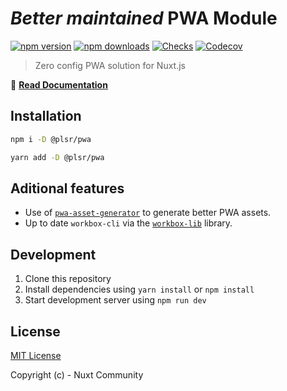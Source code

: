 # *Better maintained* PWA Module

[![npm version][npm-version-src]][npm-version-href]
[![npm downloads][npm-downloads-src]][npm-downloads-href]
[![Checks][checks-src]][checks-href]
[![Codecov][codecov-src]][codecov-href]

> Zero config PWA solution for Nuxt.js

📖 [**Read Documentation**](https://pwa-module.vercel.app)

## Installation

```bash
npm i -D @plsr/pwa
```

```bash
yarn add -D @plsr/pwa
```


## Aditional features

- Use of [`pwa-asset-generator`](https://github.com/elegantapp/pwa-asset-generator#readme) to generate better PWA assets.
- Up to date `workbox-cli` via the [`workbox-lib`](https://github.com/nuxt-community/workbox-cdn#readme) library.

## Development

1. Clone this repository
2. Install dependencies using `yarn install` or `npm install`
3. Start development server using `npm run dev`

## License

[MIT License](./LICENSE)

Copyright (c) - Nuxt Community

<!-- Badges -->
[npm-version-src]: https://img.shields.io/npm/v/@plsr/pwa/latest.svg?style=flat-square
[npm-version-href]: https://npmjs.com/package/@plsr/pwa

[npm-downloads-src]: https://img.shields.io/npm/dm/@plsr/pwa.svg?style=flat-square
[npm-downloads-href]: https://npmjs.com/package/@plsr/pwa

[checks-src]: https://flat.badgen.net/github/checks/mathix420/pwa-module/dev
[checks-href]: https://github.com/mathix420/pwa-module/actions

[codecov-src]: https://img.shields.io/codecov/c/github/mathix420/pwa-module.svg?style=flat-square
[codecov-href]: https://codecov.io/gh/mathix420/pwa-module

